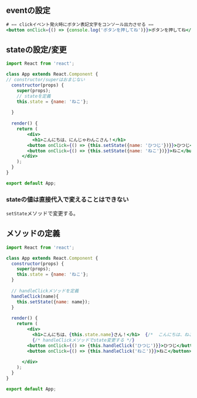 ## eventの設定
``` jsx
# == clickイベント発火時にボタン表記文字をコンソール出力させる ==
<button onClick={() => {console.log('ボタンを押してね')}}>ボタンを押してね</button>
```

## stateの設定/変更
```jsx
import React from 'react';

class App extends React.Component {
// constructor/superはおまじない
  constructor(props) {
    super(props);
    // stateを定義
    this.state = {name: 'ねこ'};
    
  }
  
  render() {
    return (
    	<div>
    	  <h1>こんにちは、にんじゃわんこさん！</h1>
        <button onClick={() => {this.setState({name: 'ひつじ'})}}>ひつじ</button>
        <button onClick={() => {this.setState({name: 'ねこ'})}}>ねこ</button>
      </div>
    );
  }
}

export default App;

```

### stateの値は直接代入で変えることはできない

```setState```メソッドで変更する。

## メソッドの定義
```jsx
import React from 'react';

class App extends React.Component {
  constructor(props) {
    super(props);
    this.state = {name: 'ねこ'};　
  }
  
  // handleClickメソッドを定義
  handleClick(name){
    this.setState({name: name}); 
  }
  
  render() {
    return (
    	<div>
    	  <h1>こんにちは、{this.state.name}さん！</h1>  {/*  こんにちは、ねこさん！ */}
    	  {/* handleClickメソッドでstate変更する */}
        <button onClick={() => {this.handleClick('ひつじ')}}>ひつじ</button>
        <button onClick={() => {this.handleClick('ねこ')}}>ねこ</button>
        
      </div>
    );
  }
}

export default App;
```
